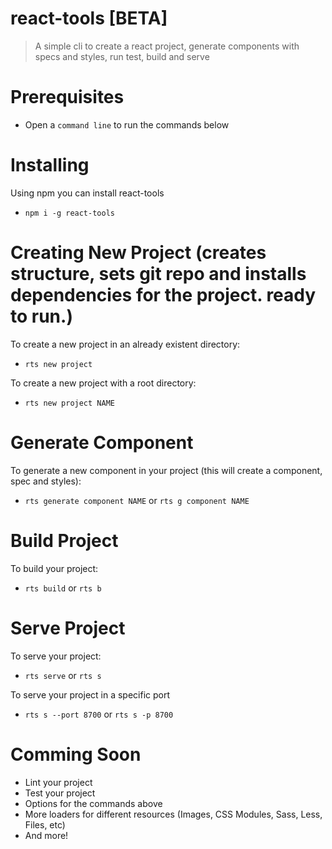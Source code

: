 # react-tools [BETA]
> A simple cli to create a react project, generate components with specs and styles, run test, build and serve

# Prerequisites
+ Open a `command line` to run the commands below

# Installing
Using npm you can install react-tools
+ `npm i -g react-tools`

# Creating New Project (creates structure, sets git repo and installs dependencies for the project.  ready to run.)
To create a new project in an already existent directory:
+ `rts new project`

To create a new project with a root directory:
+ `rts new project NAME`

# Generate Component
To generate a new component in your project (this will create a component, spec and styles):
+ `rts generate component NAME` or `rts g component NAME`

# Build Project
To build your project:
+ `rts build` or `rts b`

# Serve Project
To serve your project:
+ `rts serve` or `rts s`

To serve your project in a specific port
+ `rts s --port 8700` or `rts s -p 8700`

# Comming Soon
+ Lint your project
+ Test your project
+ Options for the commands above
+ More loaders for different resources (Images, CSS Modules, Sass, Less, Files, etc)
+ And more!
